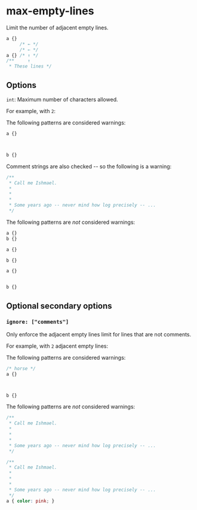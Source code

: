 # max-empty-lines

Limit the number of adjacent empty lines.

```css
a {}
     /* ← */
     /* ← */
a {} /* ↑ */
/**     ↑
 * These lines */
```

## Options

`int`: Maximum number of characters allowed.

For example, with `2`:

The following patterns are considered warnings:

```css
a {}



b {}
```

Comment strings are also checked -- so the following is a warning:

```css
/**
 * Call me Ishmael.
 *
 *
 *
 * Some years ago -- never mind how log precisely -- ...
 */
```

The following patterns are *not* considered warnings:

```css
a {}
b {}
```

```css
a {}

b {}
```

```css
a {}


b {}
```

## Optional secondary options

### `ignore: ["comments"]`

Only enforce the adjacent empty lines limit for lines that are not comments.

For example, with `2` adjacent empty lines:

The following patterns are considered warnings:

```css
/* horse */
a {}



b {}
```

The following patterns are *not* considered warnings:

```css
/**
 * Call me Ishmael.
 *
 *
 *
 * Some years ago -- never mind how log precisely -- ...
 */
```

```css
/**
 * Call me Ishmael.
 *
 *
 *
 * Some years ago -- never mind how log precisely -- ...
 */
a { color: pink; }
```
